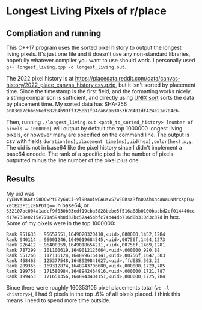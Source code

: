 # Longest Living Pixels of r/place

## Compliation and running

This C++17 program uses the sorted pixel history to output the longest living
pixels.
It's just one file and it doesn't use any non-standard libraries, hopefully
whatever compiler you want to use should work.
I personally used `g++ longest_living.cpp -o longest_living.out`.

The 2022 pixel history is at
<https://placedata.reddit.com/data/canvas-history/2022_place_canvas_history.csv.gzip>,
but it isn't sorted by placement time.
Since the timestamp is the first field, and the formatting works nicely, a
string comparison is sufficient, and directly using
[UNIX sort](https://man7.org/linux/man-pages/man1/sort.1.html)
sorts the data by placement time.
My sorted data has SHA-256 `a083da7cbb656ef68204b99ff3258b1f94ca6ca63053b7d401df424e21e704c6`.

Then, running
`./longest_living.out <path_to_sorted_history> [number of pixels = 1000000]`
will output by default the top 1000000 longest living pixels, or however many
are specified on the command line.
The output is csv with fields
`duration(ms),placement time(ms),uid(hex),color(hex),x,y`.
The uid is not in base64 like the pixel history since I didn't implement a
base64 encode.
The rank of a specific pixel is the number of pixels outputted minus the line
number of the pixel plus one.

## Results

My uid was
`YyEHvABKGtz58DCwPt8Zy6WCi+vl9RaoiwEAusvS7wFERszRfnOOAhXncaWauNMrxXpFu/x0tE23FtizENPDfQ==`
in base64, or
`632107bc004a1adcf9f030b03edf19cba5828bebe5f516a88b0100bacbd2ef014446ccd17e738e0215e771a59ab8d32bc57a45bbfc74b44db716d8b310d3c37d`
in hex.
Some of my pixels were in the top 1000000:

    Rank 951633 : 95657551,1649020320410,<uid>,000000,1452,1284
    Rank 940114 : 96001246,1649019684545,<uid>,00756f,1464,1273
    Rank 926412 : 96400059,1649018654211,<uid>,00756f,1469,1281
    Rank 787299 : 101100619,1649012125064,<uid>,000000,920,88
    Rank 551266 : 117116124,1648996164141,<uid>,00756f,1647,303
    Rank 468463 : 125377548,1648929841627,<uid>,ffd635,563,22
    Rank 209365 : 169312874,1648943706680,<uid>,000000,1729,785
    Rank 199758 : 171580984,1648942464916,<uid>,000000,1721,787
    Rank 199453 : 171651356,1648943404151,<uid>,000000,1725,784

Since there were roughly 160353105 pixel placements total (`wc -l <history>`), I
had 9 pixels in the top .6% of all pixels placed.
I think this means I need to spend more time outside.
